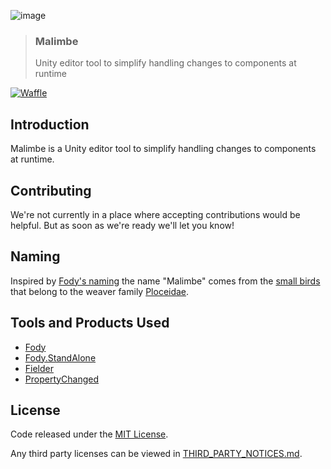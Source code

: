 ![image](https://user-images.githubusercontent.com/1029673/48707109-4d876080-ebf6-11e8-9476-4f084246771d.png)

> ### Malimbe
> Unity editor tool to simplify handling changes to components at runtime

[![Waffle](https://img.shields.io/badge/project-backlog-78bdf2.svg)](https://waffle.io/ExtendRealityLtd/Malimbe)

## Introduction

Malimbe is a Unity editor tool to simplify handling changes to
components at runtime.

## Contributing

We're not currently in a place where accepting contributions would
be helpful. But as soon as we're ready we'll let you know!

## Naming

Inspired by [Fody's naming] the name "Malimbe" comes from the [small birds] that belong to the weaver family [Ploceidae].

## Tools and Products Used

 * [Fody]
 * [Fody.StandAlone]
 * [Fielder]
 * [PropertyChanged]

## License

Code released under the [MIT License].

Any third party licenses can be viewed in [THIRD_PARTY_NOTICES.md].

[Fody's naming]: https://github.com/Fody/Fody#naming
[small birds]: https://en.wikipedia.org/wiki/Malimbus
[Ploceidae]: https://en.wikipedia.org/wiki/Ploceidae

[Fody]: https://github.com/Fody/Fody
[Fody.StandAlone]: https://github.com/AAATrafic/Fody.StandAlone
[Fielder]: https://github.com/Fody/Fielder
[PropertyChanged]: https://github.com/Fody/PropertyChanged

[MIT License]: LICENSE.md
[THIRD_PARTY_NOTICES.md]: THIRD_PARTY_NOTICES.md
